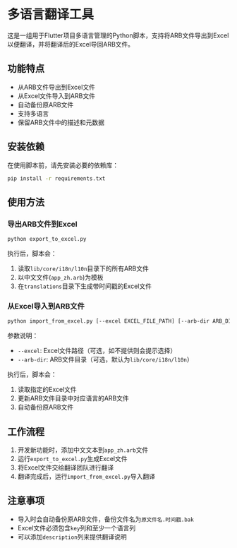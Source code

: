 # 多语言翻译工具

这是一组用于Flutter项目多语言管理的Python脚本，支持将ARB文件导出到Excel以便翻译，并将翻译后的Excel导回ARB文件。

## 功能特点

- 从ARB文件导出到Excel文件
- 从Excel文件导入到ARB文件
- 自动备份原ARB文件
- 支持多语言
- 保留ARB文件中的描述和元数据

## 安装依赖

在使用脚本前，请先安装必要的依赖库：

```bash
pip install -r requirements.txt
```

## 使用方法

### 导出ARB文件到Excel

```bash
python export_to_excel.py
```

执行后，脚本会：
1. 读取`lib/core/i18n/l10n`目录下的所有ARB文件
2. 以中文文件(`app_zh.arb`)为模板
3. 在`translations`目录下生成带时间戳的Excel文件

### 从Excel导入到ARB文件

```bash
python import_from_excel.py [--excel EXCEL_FILE_PATH] [--arb-dir ARB_DIR_PATH]
```

参数说明：
- `--excel`: Excel文件路径（可选，如不提供则会提示选择）
- `--arb-dir`: ARB文件目录（可选，默认为`lib/core/i18n/l10n`）

执行后，脚本会：
1. 读取指定的Excel文件
2. 更新ARB文件目录中对应语言的ARB文件
3. 自动备份原ARB文件

## 工作流程

1. 开发新功能时，添加中文文本到`app_zh.arb`文件
2. 运行`export_to_excel.py`生成Excel文件
3. 将Excel文件交给翻译团队进行翻译
4. 翻译完成后，运行`import_from_excel.py`导入翻译

## 注意事项

- 导入时会自动备份原ARB文件，备份文件名为`原文件名.时间戳.bak`
- Excel文件必须包含`key`列和至少一个语言列
- 可以添加`description`列来提供翻译说明
